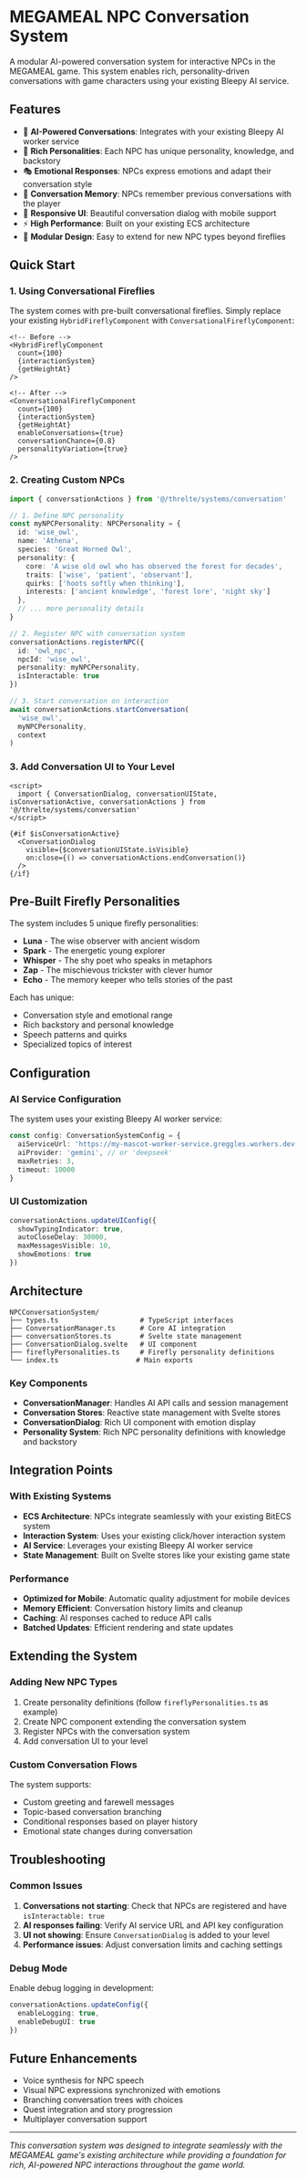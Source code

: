 # MEGAMEAL NPC Conversation System

A modular AI-powered conversation system for interactive NPCs in the MEGAMEAL game. This system enables rich, personality-driven conversations with game characters using your existing Bleepy AI service.

## Features

- 🤖 **AI-Powered Conversations**: Integrates with your existing Bleepy AI worker service
- 🧠 **Rich Personalities**: Each NPC has unique personality, knowledge, and backstory
- 🎭 **Emotional Responses**: NPCs express emotions and adapt their conversation style  
- 💾 **Conversation Memory**: NPCs remember previous conversations with the player
- 📱 **Responsive UI**: Beautiful conversation dialog with mobile support
- ⚡ **High Performance**: Built on your existing ECS architecture
- 🔧 **Modular Design**: Easy to extend for new NPC types beyond fireflies

## Quick Start

### 1. Using Conversational Fireflies

The system comes with pre-built conversational fireflies. Simply replace your existing `HybridFireflyComponent` with `ConversationalFireflyComponent`:

```svelte
<!-- Before -->
<HybridFireflyComponent 
  count={100}
  {interactionSystem}
  {getHeightAt}
/>

<!-- After -->
<ConversationalFireflyComponent 
  count={100}
  {interactionSystem}
  {getHeightAt}
  enableConversations={true}
  conversationChance={0.8}
  personalityVariation={true}
/>
```

### 2. Creating Custom NPCs

```typescript
import { conversationActions } from '@/threlte/systems/conversation'

// 1. Define NPC personality
const myNPCPersonality: NPCPersonality = {
  id: 'wise_owl',
  name: 'Athena',
  species: 'Great Horned Owl',
  personality: {
    core: 'A wise old owl who has observed the forest for decades',
    traits: ['wise', 'patient', 'observant'],
    quirks: ['hoots softly when thinking'],
    interests: ['ancient knowledge', 'forest lore', 'night sky']
  },
  // ... more personality details
}

// 2. Register NPC with conversation system
conversationActions.registerNPC({
  id: 'owl_npc',
  npcId: 'wise_owl',
  personality: myNPCPersonality,
  isInteractable: true
})

// 3. Start conversation on interaction
await conversationActions.startConversation(
  'wise_owl',
  myNPCPersonality,
  context
)
```

### 3. Add Conversation UI to Your Level

```svelte
<script>
  import { ConversationDialog, conversationUIState, isConversationActive, conversationActions } from '@/threlte/systems/conversation'
</script>

{#if $isConversationActive}
  <ConversationDialog 
    visible={$conversationUIState.isVisible}
    on:close={() => conversationActions.endConversation()}
  />
{/if}
```

## Pre-Built Firefly Personalities

The system includes 5 unique firefly personalities:

- **Luna** - The wise observer with ancient wisdom
- **Spark** - The energetic young explorer  
- **Whisper** - The shy poet who speaks in metaphors
- **Zap** - The mischievous trickster with clever humor
- **Echo** - The memory keeper who tells stories of the past

Each has unique:
- Conversation style and emotional range
- Rich backstory and personal knowledge
- Speech patterns and quirks
- Specialized topics of interest

## Configuration

### AI Service Configuration

The system uses your existing Bleepy AI worker service:

```typescript
const config: ConversationSystemConfig = {
  aiServiceUrl: 'https://my-mascot-worker-service.greggles.workers.dev',
  aiProvider: 'gemini', // or 'deepseek'
  maxRetries: 3,
  timeout: 10000
}
```

### UI Customization

```typescript
conversationActions.updateUIConfig({
  showTypingIndicator: true,
  autoCloseDelay: 30000,
  maxMessagesVisible: 10,
  showEmotions: true
})
```

## Architecture

```
NPCConversationSystem/
├── types.ts                    # TypeScript interfaces
├── ConversationManager.ts      # Core AI integration
├── conversationStores.ts       # Svelte state management
├── ConversationDialog.svelte   # UI component
├── fireflyPersonalities.ts     # Firefly personality definitions
└── index.ts                   # Main exports
```

### Key Components

- **ConversationManager**: Handles AI API calls and session management
- **Conversation Stores**: Reactive state management with Svelte stores
- **ConversationDialog**: Rich UI component with emotion display
- **Personality System**: Rich NPC personality definitions with knowledge and backstory

## Integration Points

### With Existing Systems

- **ECS Architecture**: NPCs integrate seamlessly with your existing BitECS system
- **Interaction System**: Uses your existing click/hover interaction system
- **AI Service**: Leverages your existing Bleepy AI worker service
- **State Management**: Built on Svelte stores like your existing game state

### Performance

- **Optimized for Mobile**: Automatic quality adjustment for mobile devices
- **Memory Efficient**: Conversation history limits and cleanup
- **Caching**: AI responses cached to reduce API calls
- **Batched Updates**: Efficient rendering and state updates

## Extending the System

### Adding New NPC Types

1. Create personality definitions (follow `fireflyPersonalities.ts` as example)
2. Create NPC component extending the conversation system
3. Register NPCs with the conversation system
4. Add conversation UI to your level

### Custom Conversation Flows

The system supports:
- Custom greeting and farewell messages
- Topic-based conversation branching
- Conditional responses based on player history
- Emotional state changes during conversation

## Troubleshooting

### Common Issues

1. **Conversations not starting**: Check that NPCs are registered and have `isInteractable: true`
2. **AI responses failing**: Verify AI service URL and API key configuration
3. **UI not showing**: Ensure `ConversationDialog` is added to your level
4. **Performance issues**: Adjust conversation limits and caching settings

### Debug Mode

Enable debug logging in development:

```typescript
conversationActions.updateConfig({
  enableLogging: true,
  enableDebugUI: true
})
```

## Future Enhancements

- Voice synthesis for NPC speech
- Visual NPC expressions synchronized with emotions
- Branching conversation trees with choices
- Quest integration and story progression
- Multiplayer conversation support

---

*This conversation system was designed to integrate seamlessly with the MEGAMEAL game's existing architecture while providing a foundation for rich, AI-powered NPC interactions throughout the game world.*